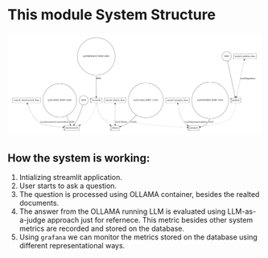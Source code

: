 # This module System Structure

![system architecture](./docker-compose.png)

## How the system is working:

1. Intializing streamlit application.
2. User starts to ask a question.
3. The question is processed using OLLAMA container, besides the realted documents.
4. The answer from the OLLAMA running LLM is evaluated using LLM-as-a-judge approach just for refernece. This metric besides other system metrics are recorded and stored on the database.
5. Using `grafana` we can monitor the metrics stored on the database using different representational ways.